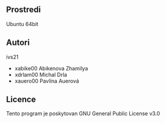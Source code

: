 Prostredi
---------

Ubuntu 64bit

Autori
------

ivs21
 - xabike00 Abikenova Zhamilya
 - xdrlam00 Michal Drla
 - xauero00 Pavlína Auerová

Licence
-------

Tento program je poskytovan GNU General Public License v3.0
